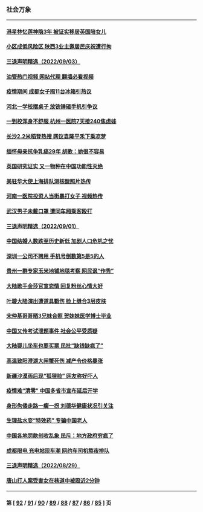 ### 社会万象
---
#### [港星林忆莲神隐3年 被证实移居英国陪女儿](../../pages/ncid282/n13817354.md?09051645) 
#### [小区成低风险区 陕西3业主邀居民庆祝遭行拘](../../pages/ncid282/n13817135.md?09051645) 
#### [三退声明精选（2022/09/03）](../../pages/ncid282/n13817036.md?09051645) 
#### [油管热门视频 网站代理 翻墙必看视频](http://209.222.30.114:81/youtube.html?09051645)
#### [疫情期间 成都女子囤11台冰箱引热议](../../pages/ncid282/n13816816.md?09051645) 
#### [河北一学校摆桌子 放铁锤砸手机引争议](../../pages/ncid282/n13816760.md?09051645) 
#### [一到校浑身不舒服 杭州一医院7天接240焦虑娃](../../pages/ncid282/n13816743.md?09051645) 
#### [长沙2.2米稻登热搜 网议袁隆平禾下乘凉梦](../../pages/ncid282/n13816688.md?09051645) 
#### [缅怀母亲抗争乳癌29年 胡歌：她很不容易](../../pages/ncid282/n13816451.md?09051645) 
#### [英国研究证实 又一物种在中国功能性灭绝](../../pages/ncid282/n13816431.md?09051645) 
#### [美驻华大使上海排队测核酸照片热传](../../pages/ncid282/n13816123.md?09051645) 
#### [河南一医院投资人当街暴打女子 视频热传](../../pages/ncid282/n13816181.md?09051645) 
#### [武汉男子未戴口罩 遭同车厢乘客殴打](../../pages/ncid282/n13816031.md?09051645) 
#### [三退声明精选（2022/09/01）](../../pages/ncid282/n13815853.md?09051645) 
#### [中国结婚人数跌至历史新低 加剧人口危机之忧](../../pages/ncid282/n13815623.md?09051645) 
#### [深圳一公司不聘用 手机号倒数第5是5的人](../../pages/ncid282/n13815347.md?09051645) 
#### [贵州一群专家玉米地铺地毯考察 网民讽“作秀”](../../pages/ncid282/n13815321.md?09051645) 
#### [大陆歌手金莎官宣恋情 回复粉丝心情大好](../../pages/ncid282/n13814945.md?09051645) 
#### [叶璇大陆演出遭道具戳伤 脸上缝合3层皮肤](../../pages/ncid282/n13814876.md?09051645) 
#### [宋仲基哥哥晒3兄妹合照 贺妹妹医学博士毕业](../../pages/ncid282/n13814905.md?09051645) 
#### [中国又传考试泄题事件 社会公平受质疑](../../pages/ncid282/n13814886.md?09051645) 
#### [大陆婴儿坐车也要买票 民批“缺钱缺疯了”](../../pages/ncid282/n13814495.md?09051645) 
#### [高温致阳澄湖大闸蟹死伤 减产令价格暴涨](../../pages/ncid282/n13814493.md?09051645) 
#### [新疆沙漠雨后现“狐狸脸” 网友称好吓人](../../pages/ncid282/n13814455.md?09051645) 
#### [疫情难“清零” 中国多省市宣布延后开学](../../pages/ncid282/n13814352.md?09051645) 
#### [身形佝偻走路一瘸一拐 刘德华健康状况引关注](../../pages/ncid282/n13814097.md?09051645) 
#### [生理盐水变“特效药” 专骗中国老人](../../pages/ncid282/n13813910.md?09051645) 
#### [中国各地罚款创收乱象 民斥：地方政府穷疯了](../../pages/ncid282/n13813735.md?09051645) 
#### [成都限电 充电站现车潮 网约车司机熬夜排队](../../pages/ncid282/n13813654.md?09051645) 
#### [三退声明精选（2022/08/29）](../../pages/ncid282/n13813459.md?09051645) 
#### [唐山打人案受害女在巷道中被殴近2分钟](../../pages/ncid282/n13812913.md?09051645) 

---
#### 第 [ [92](./92.md?09051645) / [91](./91.md?09051645) / [90](./90.md?09051645) / [89](./89.md?09051645) / [88](./88.md?09051645) / [87](./87.md?09051645) / [86](./86.md?09051645) / [85](./85.md?09051645) ] 页
